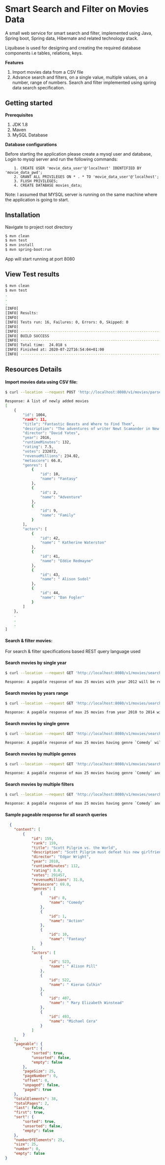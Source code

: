 # Smart Search and Filter on Movies Data
A small web service for smart search and filter, implemented using Java, Spring boot, Spring data, Hibernate and related technology stack.

Liquibase is used for designing and creating the required database components i.e tables, relations, keys.

**Features**
1. Import movies data from a CSV file
2. Advance search and filters, on a single value, multiple values, on a number, range of numbers. Search and filter implemented using spring data search specification.

## Getting started

**Prerequisites**

1. JDK 1.8
2. Maven
3. MySQL Database
    
**Database configurations**

Before starting the application please create a mysql user and database, Login to mysql server and run the following commands:
    
        1. CREATE USER 'movie_data_user'@'localhost' IDENTIFIED BY 'movie_data_pwd';
        2. GRANT ALL PRIVILEGES ON * . * TO 'movie_data_user'@'localhost';
        3. FLUSH PRIVILEGES;
        4. CREATE DATABASE movies_data;

Note: I assumed that MYSQL server is running on the same machine where the application is going to start.

## Installation

Navigate to project root directory 

```sh
$ mvn clean 
$ mvn test
$ mvn install
$ mvn spring-boot:run
```
App will start running at port 8080

## View Test results
```sh
$ mvn clean
$ mvn test
.
.
.
[INFO] 
[INFO] Results:
[INFO] 
[INFO] Tests run: 16, Failures: 0, Errors: 0, Skipped: 0
[INFO] 
[INFO] ------------------------------------------------------------------------
[INFO] BUILD SUCCESS
[INFO] ------------------------------------------------------------------------
[INFO] Total time:  24.018 s
[INFO] Finished at: 2020-07-22T16:54:04+01:00
[INFO] ------------------------------------------------------------------------
```

## Resources Details

#### Import movies data using CSV file:

```sh
$ curl --location --request POST 'http://localhost:8080/v1/movies/parse-csv-file' --form 'moviesDataFile=@/home/shahzad/Desktop/IMDB-Moive-Data.csv'

Response: A list of newly added movies
[
    {
        "id": 1004,
        "rank": 11,
        "title": "Fantastic Beasts and Where to Find Them",
        "description": "The adventures of writer Newt Scamander in New York's secret community of witches and wizards seventy years before Harry Potter reads his book in school.",
        "director": "David Yates",
        "year": 2016,
        "runtimeMinutes": 132,
        "rating": 7.5,
        "votes": 232072,
        "revenueMillions": 234.02,
        "metascore": 66.0,
        "genres": [
            {
                "id": 10,
                "name": "Fantasy"
            },
            {
                "id": 2,
                "name": "Adventure"
            },
            {
                "id": 9,
                "name": "Family"
            }
        ],
        "actors": [
            {
                "id": 42,
                "name": " Katherine Waterston"
            },
            {
                "id": 41,
                "name": "Eddie Redmayne"
            },
            {
                "id": 43,
                "name": " Alison Sudol"
            },
            {
                "id": 44,
                "name": "Dan Fogler"
            }
        ]
    },
    .
    .
    .
]
```

#### Search & filter movies:
For search & filter specifications based REST query language used

#### Search movies by single year

```sh
$ curl --location --request GET 'http://localhost:8080/v1/movies/search?q=year:2012'

Response: A pagable response of max 25 movies with year 2012 will be return
```

#### Search movies by years range

```sh
$ curl --location --request GET 'http://localhost:8080/v1/movies/search?q=year>2010,year<2014'

Response: A pagable response of max 25 movies from year 2010 to 2014 will be return
```
#### Search movies by single genre

```sh
$ curl --location --request GET 'http://localhost:8080/v1/movies/search?q=genre:Comedy'

Response: A pagable response of max 25 movies having genre `Comedy` will be return
```
#### Search movies by multiple genres

```sh
$ curl --location --request GET 'http://localhost:8080/v1/movies/search?q=genre:Comedy,genre:Drama'

Response: A pagable response of max 25 movies having genre `Comedy` and `Drama` will be return
```

#### Search movies by multiple filters

```sh
$ curl --location --request GET 'http://localhost:8080/v1/movies/search?q=genre:Comedy,year>2010,rating>8'

Response: A pagable response of max 25 movies having genre `Comedy` and year 2010 or above and rating 8 or above will be return
```

#### Sample pageable response for all search queries

```json
  {
    "content": [
        {
            "id": 159,
            "rank": 159,
            "title": "Scott Pilgrim vs. the World",
            "description": "Scott Pilgrim must defeat his new girlfriend's seven evil exes in order to win her heart.",
            "director": "Edgar Wright",
            "year": 2010,
            "runtimeMinutes": 112,
            "rating": 8.0,
            "votes": 291457,
            "revenueMillions": 31.0,
            "metascore": 69.0,
            "genres": [
                {
                    "id": 8,
                    "name": "Comedy"
                },
                {
                    "id": 1,
                    "name": "Action"
                },
                {
                    "id": 10,
                    "name": "Fantasy"
                }
            ],
            "actors": [
                {
                    "id": 523,
                    "name": " Alison Pill"
                },
                {
                    "id": 522,
                    "name": " Kieran Culkin"
                },
                {
                    "id": 407,
                    "name": " Mary Elizabeth Winstead"
                },
                {
                    "id": 493,
                    "name": "Michael Cera"
                }
            ]
        }
    ],
    "pageable": {
        "sort": {
            "sorted": true,
            "unsorted": false,
            "empty": false
        },
        "pageSize": 25,
        "pageNumber": 0,
        "offset": 0,
        "unpaged": false,
        "paged": true
    },
    "totalElements": 38,
    "totalPages": 2,
    "last": false,
    "first": true,
    "sort": {
        "sorted": true,
        "unsorted": false,
        "empty": false
    },
    "numberOfElements": 25,
    "size": 25,
    "number": 0,
    "empty": false
}
```

